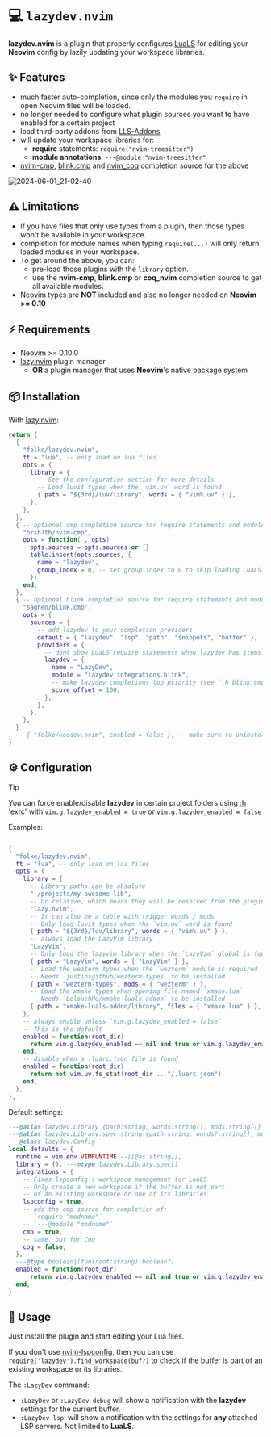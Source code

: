 # 💻 `lazydev.nvim`

**lazydev.nvim** is a plugin that properly configures [LuaLS](https://luals.github.io/)
for editing your **Neovim** config by lazily updating your
workspace libraries.

## ✨ Features

- much faster auto-completion, since only the modules you `require`
  in open Neovim files will be loaded.
- no longer needed to configure what plugin sources you want
  to have enabled for a certain project
- load third-party addons from [LLS-Addons](https://github.com/LuaLS/LLS-Addons)
- will update your workspace libraries for:
  - **require** statements: `require("nvim-treesitter")`
  - **module annotations**: `---@module "nvim-treesitter"`
- [nvim-cmp](https://github.com/hrsh7th/nvim-cmp), [blink.cmp](https://github.com/Saghen/blink.cmp) and [nvim_coq](https://github.com/ms-jpq/coq_nvim) completion source for the above

![2024-06-01_21-02-40](https://github.com/folke/lazydev.nvim/assets/292349/c5f23225-88eb-454d-9b4e-1bf9183f7ff8)

## ⚠️ Limitations

- If you have files that only use types from a plugin,
  then those types won't be available in your workspace.
- completion for module names when typing `require(...)`
  will only return loaded modules in your workspace.
- To get around the above, you can:
  - pre-load those plugins with the `library` option.
  - use the **nvim-cmp**, **blink.cmp** or **coq_nvim** completion source to get all available modules.
- Neovim types are **NOT** included and also no longer needed
  on **Neovim >= 0.10**

## ⚡️ Requirements

- Neovim >= 0.10.0
- [lazy.nvim](https://github.com/folke/lazy.nvim) plugin manager
  - **OR** a plugin manager that uses **Neovim**'s native package system

## 📦 Installation

With [lazy.nvim](https://github.com/folke/lazy.nvim):

```lua
return {
  {
    "folke/lazydev.nvim",
    ft = "lua", -- only load on lua files
    opts = {
      library = {
        -- See the configuration section for more details
        -- Load luvit types when the `vim.uv` word is found
        { path = "${3rd}/luv/library", words = { "vim%.uv" } },
      },
    },
  },
  { -- optional cmp completion source for require statements and module annotations
    "hrsh7th/nvim-cmp",
    opts = function(_, opts)
      opts.sources = opts.sources or {}
      table.insert(opts.sources, {
        name = "lazydev",
        group_index = 0, -- set group index to 0 to skip loading LuaLS completions
      })
    end,
  },
  { -- optional blink completion source for require statements and module annotations
    "saghen/blink.cmp",
    opts = {
      sources = {
        -- add lazydev to your completion providers
        default = { "lazydev", "lsp", "path", "snippets", "buffer" },
        providers = {
          -- dont show LuaLS require statements when lazydev has items
          lazydev = {
            name = "LazyDev",
            module = "lazydev.integrations.blink",
            -- make lazydev completions top priority (see `:h blink.cmp`)
            score_offset = 100,
          },
        },
      },
    },
  }
  -- { "folke/neodev.nvim", enabled = false }, -- make sure to uninstall or disable neodev.nvim
}
```

## ⚙️ Configuration

> [!TIP]
> You can force enable/disable **lazydev** in certain project folders using [:h 'exrc'](https://neovim.io/doc/user/options.html#'exrc')
> with `vim.g.lazydev_enabled = true` or `vim.g.lazydev_enabled = false`

Examples:

```lua

{
  "folke/lazydev.nvim",
  ft = "lua", -- only load on lua files
  opts = {
    library = {
      -- Library paths can be absolute
      "~/projects/my-awesome-lib",
      -- Or relative, which means they will be resolved from the plugin dir.
      "lazy.nvim",
      -- It can also be a table with trigger words / mods
      -- Only load luvit types when the `vim.uv` word is found
      { path = "${3rd}/luv/library", words = { "vim%.uv" } },
      -- always load the LazyVim library
      "LazyVim",
      -- Only load the lazyvim library when the `LazyVim` global is found
      { path = "LazyVim", words = { "LazyVim" } },
      -- Load the wezterm types when the `wezterm` module is required
      -- Needs `justinsgithub/wezterm-types` to be installed
      { path = "wezterm-types", mods = { "wezterm" } },
      -- Load the xmake types when opening file named `xmake.lua`
      -- Needs `LelouchHe/xmake-luals-addon` to be installed
      { path = "xmake-luals-addon/library", files = { "xmake.lua" } },
    },
    -- always enable unless `vim.g.lazydev_enabled = false`
    -- This is the default
    enabled = function(root_dir)
      return vim.g.lazydev_enabled == nil and true or vim.g.lazydev_enabled
    end,
    -- disable when a .luarc.json file is found
    enabled = function(root_dir)
      return not vim.uv.fs_stat(root_dir .. "/.luarc.json")
    end,
  },
},
```

Default settings:

```lua
---@alias lazydev.Library {path:string, words:string[], mods:string[]}
---@alias lazydev.Library.spec string|{path:string, words?:string[], mods?:string[]}
---@class lazydev.Config
local defaults = {
  runtime = vim.env.VIMRUNTIME --[[@as string]],
  library = {}, ---@type lazydev.Library.spec[]
  integrations = {
    -- Fixes lspconfig's workspace management for LuaLS
    -- Only create a new workspace if the buffer is not part
    -- of an existing workspace or one of its libraries
    lspconfig = true,
    -- add the cmp source for completion of:
    -- `require "modname"`
    -- `---@module "modname"`
    cmp = true,
    -- same, but for Coq
    coq = false,
  },
  ---@type boolean|(fun(root:string):boolean?)
  enabled = function(root_dir)
      return vim.g.lazydev_enabled == nil and true or vim.g.lazydev_enabled
  end,
}
```

## 🚀 Usage

Just install the plugin and start editing your Lua files.

If you don't use [nvim-lspconfig](https://github.com/neovim/nvim-lspconfig),
then you can use `require('lazydev').find_workspace(buf?)` to check if the buffer
is part of an existing workspace or its libraries.

The `:LazyDev` command:

- `:LazyDev` or `:LazyDev debug` will show a notification with the **lazydev**
  settings for the current buffer.
- `:LazyDev lsp`: will show a notification with the settings for
  **any** attached LSP servers. Not limited to **LuaLS**.

